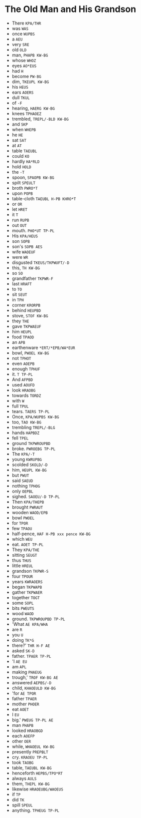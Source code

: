 # The Old Man and His Grandson

* There `KPA/THR`
* was `WAS`
* once `WUPBS`
* a `AEU`
* very `SRE`
* old `OLD`
* man, `PHAPB KW-BG`
* whose `WHOZ`
* eyes `AO*EUS`
* had `H`
* become `PW-BG`
* dim, `TKEUPL KW-BG`
* his `HEUS`
* ears `AOERS`
* dull `TKUL`
* of `-F`
* hearing, `HAERG KW-BG`
* knees `TPHAOEZ`
* trembled, `TREPL/-BLD KW-BG`
* and `SKP`
* when `WHEPB`
* he `HE`
* sat `SAT`
* at `AT`
* table `TAEUBL`
* could `KO`
* hardly `HA*RLD`
* hold `HOLD`
* the `-T`
* spoon, `SPAOPB KW-BG`
* spilt `SPEULT`
* broth `PWRO*T`
* upon `POPB`
* table-cloth `TAEUBL H-PB KHRO*T`
* or `OR`
* let `HRET`
* it `T`
* run `RUPB`
* out `OUT`
* mouth. `PHO*UT TP-PL`
* His `KPA/HEUS`
* son `SOPB`
* son's `SOPB AES`
* wife `WAOEUF`
* were `WR`
* disgusted `TKEUS/TKPWUFT/-D`
* this, `TH KW-BG`
* so `SO`
* grandfather `TKPWR-F`
* last `HRAFT`
* to `TO`
* sit `SEUT`
* in `TPH`
* corner `KRORPB`
* behind `HEUPBD`
* stove, `STOF KW-BG`
* they `THE`
* gave `TKPWAEUF`
* him `HEUPL`
* food `TPAOD`
* an `APB`
* earthenware `*ERT/*EPB/WA*EUR`
* bowl, `PWOEL KW-BG`
* not `TPHOT`
* even `AOEPB`
* enough `TPHUF`
* it. `T TP-PL`
* And `AFPBD`
* used `AOUFD`
* look `HRAOBG`
* towards `TORDZ`
* with `W`
* full `TPUL`
* tears. `TAERS TP-PL`
* Once, `KPA/WUPBS KW-BG`
* too, `TAO KW-BG`
* trembling `TREPL/-BLG`
* hands `HAPBDZ`
* fell `TPEL`
* ground `TKPWROUPBD`
* broke. `PWROEBG TP-PL`
* The `KPA/-T`
* young `KWRUPBG`
* scolded `SKOLD/-D`
* him, `HEUPL KW-BG`
* but `PWUT`
* said `SAEUD`
* nothing `TPHOG`
* only `OEPBL`
* sighed. `SAOEU/-D TP-PL`
* Then `KPA/THEPB`
* brought `PWRAUT`
* wooden `WAOD/EPB`
* bowl `PWOEL`
* for `TPOR`
* few `TPAOU`
* half-pence, `HAF H-PB xxx pence KW-BG`
* which `WEU`
* eat. `AOET TP-PL`
* They `KPA/THE`
* sitting `SEUGT`
* thus `THUS`
* little `HREUL`
* grandson `TKPWR-S`
* four `TPOUR`
* years `KWRAOERS`
* began `TKPWAPB`
* gather `TKPWAER`
* together `TOGT`
* some `SOPL`
* bits `PWEUTS`
* wood `WAOD`
* ground. `TKPWROUPBD TP-PL`
* 'What `AE KPA/WHA`
* are `R`
* you `U`
* doing `TK*G`
* there?' `THR H-F AE`
* asked `SK-D`
* father. `TPAER TP-PL`
* 'I `AE EU`
* am `APL`
* making `PHAEUG`
* trough,' `TROF KW-BG AE`
* answered `AEPBS/-D`
* child, `KHAOEULD KW-BG`
* 'for `AE TPOR`
* father `TPAER`
* mother `PHOER`
* eat `AOET`
* I `EU`
* big.' `PWEUG TP-PL AE`
* man `PHAPB`
* looked `HRAOBGD`
* each `AOEFP`
* other `OER`
* while, `WHAOEUL KW-BG`
* presently `PREPBLT`
* cry. `KRAOEU TP-PL`
* took `TAOBG`
* table, `TAEUBL KW-BG`
* henceforth `HEPBS/TPO*RT`
* always `AULS`
* them, `THEPL KW-BG`
* likewise `HRAOEUBG/WAOEUS`
* if `TP`
* did `TK`
* spill `SPEUL`
* anything. `TPHEUG TP-PL`
